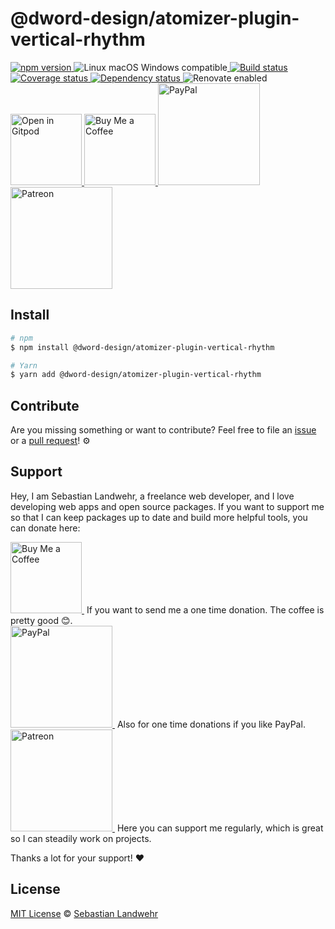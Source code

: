 <!-- TITLE/ -->
# @dword-design/atomizer-plugin-vertical-rhythm
<!-- /TITLE -->

<!-- BADGES/ -->
<p>
    <a href="https://npmjs.org/package/@dword-design/atomizer-plugin-vertical-rhythm">
      <img
        src="https://img.shields.io/npm/v/@dword-design/atomizer-plugin-vertical-rhythm.svg"
        alt="npm version"
      >
    </a><img src="https://img.shields.io/badge/os-linux%20%7C%C2%A0macos%20%7C%C2%A0windows-blue" alt="Linux macOS Windows compatible"><a href="https://github.com/dword-design/atomizer-plugin-vertical-rhythm/actions">
      <img
        src="https://github.com/dword-design/atomizer-plugin-vertical-rhythm/workflows/build/badge.svg"
        alt="Build status"
      >
    </a><a href="https://codecov.io/gh/dword-design/atomizer-plugin-vertical-rhythm">
      <img
        src="https://codecov.io/gh/dword-design/atomizer-plugin-vertical-rhythm/branch/master/graph/badge.svg"
        alt="Coverage status"
      >
    </a><a href="https://david-dm.org/dword-design/atomizer-plugin-vertical-rhythm">
      <img src="https://img.shields.io/david/dword-design/atomizer-plugin-vertical-rhythm" alt="Dependency status">
    </a><img src="https://img.shields.io/badge/renovate-enabled-brightgreen" alt="Renovate enabled"><br/><a href="https://gitpod.io/#https://github.com/dword-design/atomizer-plugin-vertical-rhythm">
      <img
        src="https://gitpod.io/button/open-in-gitpod.svg"
        alt="Open in Gitpod"
        width="114"
      >
    </a><a href="https://www.buymeacoffee.com/dword">
      <img
        src="https://www.buymeacoffee.com/assets/img/guidelines/download-assets-sm-2.svg"
        alt="Buy Me a Coffee"
        width="114"
      >
    </a><a href="https://paypal.me/SebastianLandwehr">
      <img
        src="https://sebastianlandwehr.com/images/paypal.svg"
        alt="PayPal"
        width="163"
      >
    </a><a href="https://www.patreon.com/dworddesign">
      <img
        src="https://sebastianlandwehr.com/images/patreon.svg"
        alt="Patreon"
        width="163"
      >
    </a>
</p>
<!-- /BADGES -->

<!-- DESCRIPTION/ -->

<!-- /DESCRIPTION -->

<!-- INSTALL/ -->
## Install

```bash
# npm
$ npm install @dword-design/atomizer-plugin-vertical-rhythm

# Yarn
$ yarn add @dword-design/atomizer-plugin-vertical-rhythm
```
<!-- /INSTALL -->

<!-- LICENSE/ -->
## Contribute

Are you missing something or want to contribute? Feel free to file an [issue](https://github.com/dword-design/atomizer-plugin-vertical-rhythm/issues) or a [pull request](https://github.com/dword-design/atomizer-plugin-vertical-rhythm/pulls)! ⚙️

## Support

Hey, I am Sebastian Landwehr, a freelance web developer, and I love developing web apps and open source packages. If you want to support me so that I can keep packages up to date and build more helpful tools, you can donate here:

<p>
  <a href="https://www.buymeacoffee.com/dword">
    <img
      src="https://www.buymeacoffee.com/assets/img/guidelines/download-assets-sm-2.svg"
      alt="Buy Me a Coffee"
      width="114"
    >
  </a>&nbsp;If you want to send me a one time donation. The coffee is pretty good 😊.<br/>
  <a href="https://paypal.me/SebastianLandwehr">
    <img
      src="https://sebastianlandwehr.com/images/paypal.svg"
      alt="PayPal"
      width="163"
    >
  </a>&nbsp;Also for one time donations if you like PayPal.<br/>
  <a href="https://www.patreon.com/dworddesign">
    <img
      src="https://sebastianlandwehr.com/images/patreon.svg"
      alt="Patreon"
      width="163"
    >
  </a>&nbsp;Here you can support me regularly, which is great so I can steadily work on projects.
</p>

Thanks a lot for your support! ❤️

## License

[MIT License](https://opensource.org/licenses/MIT) © [Sebastian Landwehr](https://sebastianlandwehr.com)
<!-- /LICENSE -->
